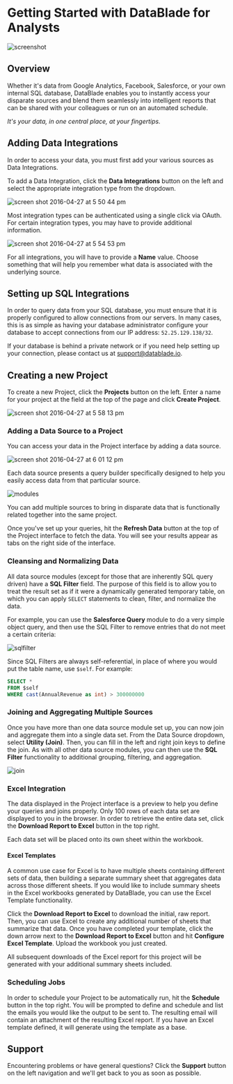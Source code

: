 # Getting Started with DataBlade for Analysts

![screenshot](http://datablade.io/db-screen.png)

## Overview
Whether it's data from Google Analytics, Facebook, Salesforce, or your own internal SQL database, DataBlade enables you to instantly access your disparate sources and blend them seamlessly into intelligent reports that can be shared with your colleagues or run on an automated schedule.

*It's your data, in one central place, at your fingertips.*

## Adding Data Integrations
In order to access your data, you must first add your various sources as Data Integrations.

To add a Data Integration, click the **Data Integrations** button on the left and select the appropriate integration type from the dropdown.

![screen shot 2016-04-27 at 5 50 44 pm](https://cloud.githubusercontent.com/assets/1543187/14872382/a68b1c36-0ca0-11e6-8edc-da7480ac1e35.png)

Most integration types can be authenticated using a single click via OAuth. For certain integration types, you may have to provide additional information.

![screen shot 2016-04-27 at 5 54 53 pm](https://cloud.githubusercontent.com/assets/1543187/14872442/30578652-0ca1-11e6-83e5-befc25f691ad.png)

For all integrations, you will have to provide a **Name** value. Choose something that will help you remember what data is associated with the underlying source.

## Setting up SQL Integrations
In order to query data from your SQL database, you must ensure that it is properly configured to allow connections from our servers. In many cases, this is as simple as having your database administrator configure your database to accept connections from our IP address: `52.25.129.138/32`.

If your database is behind a private network or if you need help setting up your connection, please contact us at support@datablade.io.

## Creating a new Project

To create a new Project, click the **Projects** button on the left. Enter a name for your project at the field at the top of the page and click **Create Project**.

![screen shot 2016-04-27 at 5 58 13 pm](https://cloud.githubusercontent.com/assets/1543187/14872501/c578f98c-0ca1-11e6-95d0-c54bf3cf4a8d.png)

### Adding a Data Source to a Project

You can access your data in the Project interface by adding a data source.

![screen shot 2016-04-27 at 6 01 12 pm](https://cloud.githubusercontent.com/assets/1543187/14872527/131a7454-0ca2-11e6-9851-554821f8398c.png)

Each data source presents a query builder specifically designed to help you easily access data from that particular source.

![modules](https://cloud.githubusercontent.com/assets/1543187/14905222/890eaaa6-0d63-11e6-9b15-395ad6d414e9.png)

You can add multiple sources to bring in disparate data that is functionally related together into the same project.

Once you've set up your queries, hit the **Refresh Data** button at the top of the Project interface to fetch the data. You will see your results appear as tabs on the right side of the interface.

### Cleansing and Normalizing Data

All data source modules (except for those that are inherently SQL query driven) have a **SQL Filter** field. The purpose of this field is to allow you to treat the result set as if it were a dynamically generated temporary table, on which you can apply `SELECT` statements to clean, filter, and normalize the data.

For example, you can use the **Salesforce Query** module to do a very simple object query, and then use the SQL Filter to remove entries that do not meet a certain criteria:

![sqlfilter](https://cloud.githubusercontent.com/assets/1543187/14905383/e5b13b06-0d64-11e6-800d-5bb799ab80a4.png)

Since SQL Filters are always self-referential, in place of where you would put the table name, use `$self`. For example:

```sql
SELECT *
FROM $self
WHERE cast(AnnualRevenue as int) > 300000000
```

### Joining and Aggregating Multiple Sources

Once you have more than one data source module set up, you can now join and aggregate them into a single data set. From the Data Source dropdown, select **Utility (Join)**. Then, you can fill in the left and right join keys to define the join. As with all other data source modules, you can then use the **SQL Filter** functionality to additional grouping, filtering, and aggregation.

![join](https://cloud.githubusercontent.com/assets/1543187/14905625/48342552-0d67-11e6-80a1-32a76fe7132f.png)

### Excel Integration

The data displayed in the Project interface is a preview to help you define your queries and joins properly. Only 100 rows of each data set are displayed to you in the browser. In order to retrieve the entire data set, click the **Download Report to Excel** button in the top right.

Each data set will be placed onto its own sheet within the workbook.

#### Excel Templates

A common use case for Excel is to have multiple sheets containing different sets of data, then building a separate summary sheet that aggregates data across those different sheets. If you would like to include summary sheets in the Excel workbooks generated by DataBlade, you can use the Excel Template functionality.

Click the **Download Report to Excel** to download the initial, raw report. Then, you can use Excel to create any additional number of sheets that summarize that data. Once you have completed your template, click the down arrow next to the **Download Report to Excel** button and hit **Configure Excel Template**. Upload the workbook you just created.

All subsequent downloads of the Excel report for this project will be generated with your additional summary sheets included.

### Scheduling Jobs

In order to schedule your Project to be automatically run, hit the **Schedule** button in the top right. You will be prompted to define and schedule and list the emails you would like the output to be sent to. The resulting email will contain an attachment of the resulting Excel report. If you have an Excel template defined, it will generate using the template as a base.

## Support

Encountering problems or have general questions? Click the **Support** button on the left navigation and we'll get back to you as soon as possible.
